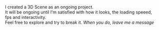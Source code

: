 I created a 3D Scene as an ongoing project.   
It will be ongoing until I'm satisfied with how it looks, the loading speeed, fps and interactivity.  
Feel free to explore and try to break it. _When you do, leave me a message_
